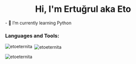 <h1 align="center">Hi, I'm Ertuğrul aka Eto</h1>
- 🌱 I’m currently learning Python

<h3 align="left">Languages and Tools:</h3>

<p><img align="left" src="https://github-readme-stats.vercel.app/api/top-langs?username=etoeternita&show_icons=true&locale=en&layout=compact" alt="etoeternita" /></p>

<p>&nbsp;<img align="center" src="https://github-readme-stats.vercel.app/api?username=etoeternita&show_icons=true&locale=en" alt="etoeternita" /></p>

<p><img align="center" src="https://github-readme-streak-stats.herokuapp.com/?user=etoeternita&" alt="etoeternita" /></p>

